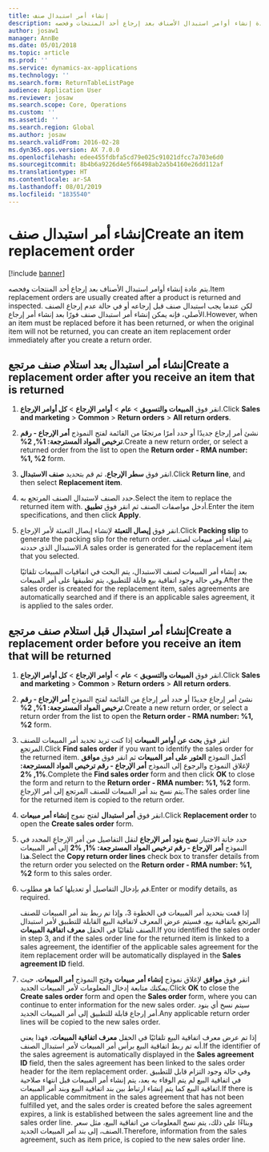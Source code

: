```yaml
---
title: إنشاء أمر استبدال صنف
description: يتم عادة إنشاء أوامر استبدال الأصناف بعد إرجاع أحد المنتجات وفحصه.
author: josaw1
manager: AnnBe
ms.date: 05/01/2018
ms.topic: article
ms.prod: ''
ms.service: dynamics-ax-applications
ms.technology: ''
ms.search.form: ReturnTableListPage
audience: Application User
ms.reviewer: josaw
ms.search.scope: Core, Operations
ms.custom: ''
ms.assetid: ''
ms.search.region: Global
ms.author: josaw
ms.search.validFrom: 2016-02-28
ms.dyn365.ops.version: AX 7.0.0
ms.openlocfilehash: edee455fdbfa5cd79e025c91021dfcc7a703e6d0
ms.sourcegitcommit: 8b4b6a9226d4e5f66498ab2a5b4160e26dd112af
ms.translationtype: HT
ms.contentlocale: ar-SA
ms.lasthandoff: 08/01/2019
ms.locfileid: "1835540"
---
```

# <a name="create-an-item-replacement-order"></a><span data-ttu-id="eaf0a-103">إنشاء أمر استبدال صنف</span><span class="sxs-lookup"><span data-stu-id="eaf0a-103">Create an item replacement order</span></span> 

[!include [banner](../includes/banner.md)]


<span data-ttu-id="eaf0a-104">يتم عادة إنشاء أوامر استبدال الأصناف بعد إرجاع أحد المنتجات وفحصه.</span><span class="sxs-lookup"><span data-stu-id="eaf0a-104">Item replacement orders are usually created after a product is returned and inspected.</span></span> <span data-ttu-id="eaf0a-105">لكن عندما يجب استبدال صنف قبل إرجاعه أو في حالة عدم إرجاع الصنف الأصلي، فإنه يمكن إنشاء أمر استبدال صنف فورًا بعد إنشاء أمر إرجاع.</span><span class="sxs-lookup"><span data-stu-id="eaf0a-105">However, when an item must be replaced before it has been returned, or when the original item will not be returned, you can create an item replacement order immediately after you create a return order.</span></span>

## <a name="create-a-replacement-order-after-you-receive-an-item-that-is-returned"></a><span data-ttu-id="eaf0a-106">إنشاء أمر استبدال بعد استلام صنف مرتجع</span><span class="sxs-lookup"><span data-stu-id="eaf0a-106">Create a replacement order after you receive an item that is returned</span></span>

1.  <span data-ttu-id="eaf0a-107">انقر فوق **المبيعات والتسويق** \> **عام** \> **أوامر الإرجاع** \> **كل أوامر الإرجاع**.</span><span class="sxs-lookup"><span data-stu-id="eaf0a-107">Click **Sales and marketing** \> **Common** \> **Return orders** \> **All return orders**.</span></span>

2.  <span data-ttu-id="eaf0a-108">نشئ أمر إرجاع جديدًا أو حدد أمرًا مرتجعًا من القائمة لفتح النموذج **أمر الإرجاع - ‏‫رقم ترخيص المواد المسترجعة‬: %1, %2**.</span><span class="sxs-lookup"><span data-stu-id="eaf0a-108">Create a new return order, or select a returned order from the list to open the **Return order - RMA number: %1, %2** form.</span></span>

3.  <span data-ttu-id="eaf0a-109">انقر فوق **سطر الإرجاع**، ثم قم بتحديد **صنف الاستبدال**.</span><span class="sxs-lookup"><span data-stu-id="eaf0a-109">Click **Return line**, and then select **Replacement item**.</span></span>

4.  <span data-ttu-id="eaf0a-110">حدد الصنف لاستبدال الصنف المرتجع به.</span><span class="sxs-lookup"><span data-stu-id="eaf0a-110">Select the item to replace the returned item with.</span></span> <span data-ttu-id="eaf0a-111">أدخل مواصفات الصنف ثم انقر فوق **تطبيق**.</span><span class="sxs-lookup"><span data-stu-id="eaf0a-111">Enter the item specifications, and then click **Apply**.</span></span>

5.  <span data-ttu-id="eaf0a-112">انقر فوق **إيصال التعبئة** لإنشاء إيصال التعبئة لأمر الإرجاع.</span><span class="sxs-lookup"><span data-stu-id="eaf0a-112">Click **Packing slip** to generate the packing slip for the return order.</span></span> <span data-ttu-id="eaf0a-113">يتم إنشاء أمر مبيعات لصنف الاستبدال الذي حددته.</span><span class="sxs-lookup"><span data-stu-id="eaf0a-113">A sales order is generated for the replacement item that you selected.</span></span>
    
    <span data-ttu-id="eaf0a-114">بعد إنشاء أمر المبيعات لصنف الاستبدال، يتم البحث في اتفاقيات المبيعات تلقائيًا وفي حالة وجود اتفاقية بيع قابلة للتطبيق، يتم تطبيقها على أمر المبيعات.</span><span class="sxs-lookup"><span data-stu-id="eaf0a-114">After the sales order is created for the replacement item, sales agreements are automatically searched and if there is an applicable sales agreement, it is applied to the sales order.</span></span>

## <a name="create-a-replacement-order-before-you-receive-an-item-that-will-be-returned"></a><span data-ttu-id="eaf0a-115">إنشاء أمر استبدال قبل استلام صنف مرتجع</span><span class="sxs-lookup"><span data-stu-id="eaf0a-115">Create a replacement order before you receive an item that will be returned</span></span>

1.  <span data-ttu-id="eaf0a-116">انقر فوق **المبيعات والتسويق** \> **عام** \> **أوامر الإرجاع** \> **كل أوامر الإرجاع**.</span><span class="sxs-lookup"><span data-stu-id="eaf0a-116">Click **Sales and marketing** \> **Common** \> **Return orders** \> **All return orders**.</span></span>

2.  <span data-ttu-id="eaf0a-117">نشئ أمر إرجاع جديدًا أو حدد أمر إرجاع من القائمة لفتح النموذج **أمر الإرجاع - ‏‫رقم ترخيص المواد المسترجعة‬: %1, %2**.</span><span class="sxs-lookup"><span data-stu-id="eaf0a-117">Create a new return order, or select a return order from the list to open the **Return order - RMA number: %1, %2** form.</span></span>

3.  <span data-ttu-id="eaf0a-118">انقر فوق **بحث عن أوامر المبيعات** إذا كنت تريد تحديد أمر المبيعات للصنف المرتجع.</span><span class="sxs-lookup"><span data-stu-id="eaf0a-118">Click **Find sales order** if you want to identify the sales order for the returned item.</span></span> <span data-ttu-id="eaf0a-119">أكمل النموذج **العثور على أمر المبيعات** ثم انقر فوق **موافق‏‎** لإغلاق النموذج والرجوع إلى النموذج **أمر الإرجاع - رقم ترخيص المواد المسترجعة: %1, %2**.</span><span class="sxs-lookup"><span data-stu-id="eaf0a-119">Complete the **Find sales order** form and then click **OK** to close the form and return to the **Return order - RMA number: %1, %2** form.</span></span> <span data-ttu-id="eaf0a-120">يتم نسخ بند أمر المبيعات للصنف المرتجع إلى أمر الإرجاع.</span><span class="sxs-lookup"><span data-stu-id="eaf0a-120">The sales order line for the returned item is copied to the return order.</span></span>

4.  <span data-ttu-id="eaf0a-121">انقر فوق **أمر استبدال** لفتح نموج **إنشاء أمر مبيعات**.</span><span class="sxs-lookup"><span data-stu-id="eaf0a-121">Click **Replacement order** to open the **Create sales order** form.</span></span>

5.  <span data-ttu-id="eaf0a-122">حدد خانة الاختيار **نسخ بنود أمر الإرجاع** لنقل التفاصيل من أمر الإرجاع المحدد في النموذج **أمر الإرجاع - رقم ترخيص المواد المسترجعة: %1, %2** إلى أمر المبيعات هذا.</span><span class="sxs-lookup"><span data-stu-id="eaf0a-122">Select the **Copy return order lines** check box to transfer details from the return order you selected on the **Return order - RMA number: %1, %2** form to this sales order.</span></span>

6.  <span data-ttu-id="eaf0a-123">قم بإدخال التفاصيل أو تعديلها كما هو مطلوب.</span><span class="sxs-lookup"><span data-stu-id="eaf0a-123">Enter or modify details, as required.</span></span>
    
    <span data-ttu-id="eaf0a-124">إذا قمت بتحديد أمر المبيعات في الخطوة 3، وإذا تم ربط بند أمر المبيعات للصنف المرتجع باتفاقية بيع، فسيتم عرض المعرف لاتفاقية البيع القابلة للتطبيق لأمر استبدال الصنف تلقائيًا في الحقل **معرف اتفاقية المبيعات**.</span><span class="sxs-lookup"><span data-stu-id="eaf0a-124">If you identified the sales order in step 3, and if the sales order line for the returned item is linked to a sales agreement, the identifier of the applicable sales agreement for the item replacement order will be automatically displayed in the **Sales agreement ID** field.</span></span>

7.  <span data-ttu-id="eaf0a-125">انقر فوق **موافق** لإغلاق نموذج **إنشاء أمر مبيعات** وفتح النموذج **أمر المبيعات**، حيث يمكنك متابعة إدخال المعلومات لأمر المبيعات الجديد.</span><span class="sxs-lookup"><span data-stu-id="eaf0a-125">Click **OK** to close the **Create sales order** form and open the **Sales order** form, where you can continue to enter information for the new sales order.</span></span> <span data-ttu-id="eaf0a-126">سيتم نسخ أي بنود أمر إرجاع قابلة للتطبيق إلى أمر المبيعات الجديد.</span><span class="sxs-lookup"><span data-stu-id="eaf0a-126">Any applicable return order lines will be copied to the new sales order.</span></span> 
    
    <span data-ttu-id="eaf0a-127">إذا تم عرض معرف اتفاقية البيع تلقائيًا في الحقل **معرف اتفاقية المبيعات**، فهذا يعني أنه تم ربط اتفاقية البيع برأس أمر المبيعات لأمر استبدال الصنف.</span><span class="sxs-lookup"><span data-stu-id="eaf0a-127">If the identifier of the sales agreement is automatically displayed in the **Sales agreement ID** field, then the sales agreement has been linked to the sales order header for the item replacement order.</span></span> <span data-ttu-id="eaf0a-128">وفي حالة وجود التزام قابل للتطبيق في اتفاقية البيع لم يتم الوفاء به بعد، يتم إنشاء أمر المبيعات قبل انتهاء صلاحية اتفاقية البيع كما يتم إنشاء ارتباط بين بند اتفاقية البيع وبند أمر المبيعات.</span><span class="sxs-lookup"><span data-stu-id="eaf0a-128">If there is an applicable commitment in the sales agreement that has not been fulfilled yet, and the sales order is created before the sales agreement expires, a link is established between the sales agreement line and the sales order line.</span></span> <span data-ttu-id="eaf0a-129">وبناءًا على ذلك، يتم نسخ المعلومات من اتفاقية البيع، مثل سعر الصنف، إلى بند أمر المبيعات الجديد.</span><span class="sxs-lookup"><span data-stu-id="eaf0a-129">Therefore, information from the sales agreement, such as item price, is copied to the new sales order line.</span></span> 
  


